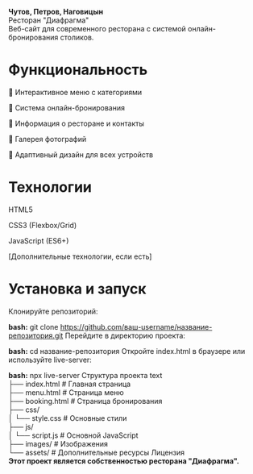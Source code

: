 **Чутов, Петров, Наговицын**
<br/> Ресторан "Диафрагма"
<br/> Веб-сайт для современного ресторана с системой онлайн-бронирования столиков.

# Функциональность
📖 Интерактивное меню с категориями

🎯 Система онлайн-бронирования

📍 Информация о ресторане и контакты

📸 Галерея фотографий

📱 Адаптивный дизайн для всех устройств

# Технологии
HTML5

CSS3 (Flexbox/Grid)

JavaScript (ES6+)

[Дополнительные технологии, если есть]

# Установка и запуск 
Клонируйте репозиторий:

**bash:**
git clone https://github.com/ваш-username/название-репозитория.git
Перейдите в директорию проекта:

**bash:**
cd название-репозитория
Откройте index.html в браузере или используйте live-server:

**bash:**
npx live-server
Структура проекта
text
<br/> ├── index.html          # Главная страница
<br/> ├── menu.html          # Страница меню
<br/> ├── booking.html       # Страница бронирования
<br/> ├── css/
<br/> │   └── style.css      # Основные стили
<br/> ├── js/
<br/> │   └── script.js      # Основной JavaScript
<br/> ├── images/            # Изображения
<br/>└── assets/            # Дополнительные ресурсы
Лицензия
<br/> **Этот проект является собственностью ресторана "Диафрагма".**


